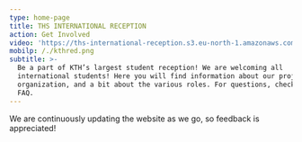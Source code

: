 ```yaml
---
type: home-page
title: THS INTERNATIONAL RECEPTION
action: Get Involved
video: 'https://ths-international-reception.s3.eu-north-1.amazonaws.com/osqvik.mp4'
mobilp: /./kthred.png
subtitle: >-
  Be a part of KTH’s largest student reception! We are welcoming all
  international students! Here you will find information about our project, our
  organization, and a bit about the various roles. For questions, check out the
  FAQ.
---
```

We are continuously updating the website as we go, so feedback is appreciated!

